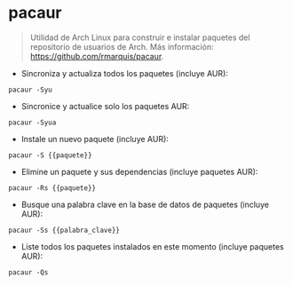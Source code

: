 # pacaur

> Utilidad de Arch Linux para construir e instalar paquetes del repositorio de usuarios de Arch.
> Más información: <https://github.com/rmarquis/pacaur>.

- Sincroniza y actualiza todos los paquetes (incluye AUR):

`pacaur -Syu`

- Sincronice y actualice solo los paquetes AUR:

`pacaur -Syua`

- Instale un nuevo paquete (incluye AUR):

`pacaur -S {{paquete}}`

- Elimine un paquete y sus dependencias (incluye paquetes AUR):

`pacaur -Rs {{paquete}}`

- Busque una palabra clave en la base de datos de paquetes (incluye AUR):

`pacaur -Ss {{palabra_clave}}`

- Liste todos los paquetes instalados en este momento (incluye paquetes AUR):

`pacaur -Qs`
